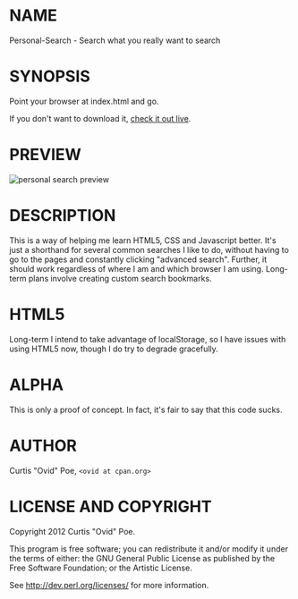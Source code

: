 # NAME

Personal-Search - Search what you really want to search

# SYNOPSIS

Point your browser at index.html and go.

If you don't want to download it, [check it out
live](http://ovid.github.io/Personal-Search/).

# PREVIEW

![personal search preview](http://i.imgur.com/cvymo.png)

# DESCRIPTION

This is a way of helping me learn HTML5, CSS and Javascript better. It's just
a shorthand for several common searches I like to do, without having to go to
the pages and constantly clicking "advanced search". Further, it should work
regardless of where I am and which browser I am using. Long-term plans involve
creating custom search bookmarks.

# HTML5

Long-term I intend to take advantage of localStorage, so I have issues with
using HTML5 now, though I do try to degrade gracefully.

# ALPHA

This is only a proof of concept. In fact, it's fair to say that this code
sucks.

# AUTHOR

Curtis "Ovid" Poe, `<ovid at cpan.org>`

# LICENSE AND COPYRIGHT

Copyright 2012 Curtis "Ovid" Poe.

This program is free software; you can redistribute it and/or modify it
under the terms of either: the GNU General Public License as published
by the Free Software Foundation; or the Artistic License.

See http://dev.perl.org/licenses/ for more information.
